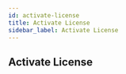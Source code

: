 ```yaml
---
id: activate-license
title: Activate License
sidebar_label: Activate License
---
```


## Activate License
